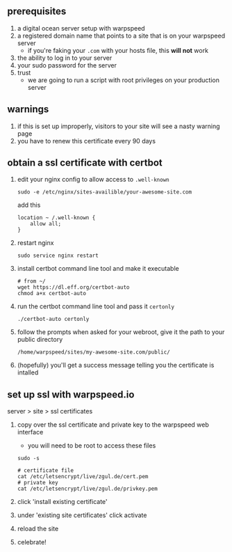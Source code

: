 ## prerequisites

1. a digital ocean server setup with warpspeed
2. a registered domain name that points to a site that is on your warpspeed
   server
   - if you're faking your `.com` with your hosts file, this **will not** work
3. the ability to log in to your server
4. your sudo password for the server
5. trust
    - we are going to run a script with root privileges on your production
      server

## warnings

1. if this is set up improperly, visitors to your site will see a nasty warning
   page
2. you have to renew this certificate every 90 days

## obtain a ssl certificate with certbot

1. edit your nginx config to allow access to `.well-known`

    ```
    sudo -e /etc/nginx/sites-availible/your-awesome-site.com
    ```

    add this

    ```
    location ~ /.well-known {
        allow all;
    }
    ```

1. restart nginx

    ```
    sudo service nginx restart
    ```

1. install certbot command line tool and make it executable

    ```
    # from ~/
    wget https://dl.eff.org/certbot-auto
    chmod a+x certbot-auto
    ```

1. run the certbot command line tool and pass it `certonly`

    ```
    ./certbot-auto certonly
    ```

1. follow the prompts when asked for your webroot, give it the path to your public directory

    ```
    /home/warpspeed/sites/my-awesome-site.com/public/
    ```

1. (hopefully) you'll get a success message telling you the certificate is intalled

## set up ssl with warpspeed.io

server > site > ssl certificates

1. copy over the ssl certificate and private key to the warpspeed web interface

    - you will need to be root to access these files

    ```
    sudo -s
    ```

    ```
    # certificate file
    cat /etc/letsencrypt/live/zgul.de/cert.pem
    # private key
    cat /etc/letsencrypt/live/zgul.de/privkey.pem
    ```

1. click 'install existing certificate'
1. under 'existing site certificates' click activate
1. reload the site
1. celebrate!
